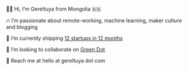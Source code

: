 👩‍🚀 Hi, I’m Gereltuya from Mongolia 🇲🇳


🔥 I’m passionate about remote-working, machine learning, maker culture and blogging


🚀 I’m currently shipping [12 startups in 12 months](https://medium.com/humancondition/im-launching-12-startups-in-12-months-9f011d1d943b)


💚 I’m looking to collaborate on [Green Dot](https://greendot.vip/)


🤙 Reach me at hello at gereltuya dot com
